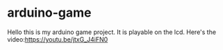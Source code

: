 # arduino-game
Hello this is my arduino game project. It is playable on the lcd.
Here's the video:https://youtu.be/jtxG_J4iFN0
